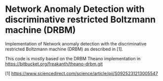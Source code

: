 # Network Anomaly Detection with discriminative restricted Boltzmann machine (DRBM)

Implementation of Network anomaly detection with the discriminative restricted Boltzmann machine (DRBM) as described in [1].

This code is mostly based on the DRBM Theano implementation in https://bitbucket.org/freakanth/theano-drbm.git

[1] https://www.sciencedirect.com/science/article/pii/S0925231213005547 
